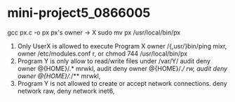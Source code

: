 # mini-project5_0866005
gcc px.c -o px 
px's owner -> X
sudo mv px /usr/local/bin/px
1. Only UserX is allowed to execute Program X
    owner /{,usr/}bin/ping mixr,
    owner /etc/modules.conf r,
   or chmod 744 /usr/local/bin/px
2. Program Y is only allow  to read/write files under /var/Y/
    audit deny owner @{HOME}/.* mrwkl,
    audit deny owner @{HOME}/.*/ rw,
    audit deny owner @{HOME}/.*/** mrwkl,
3. Program Y is not allowed to create or accept network connections.
    deny network raw,
    deny network inet6,
    
   
   
